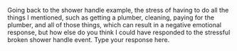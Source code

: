 Going back to the shower handle example, the stress of having to do all the
things I mentioned, such as getting a plumber, cleaning, paying for the
plumber, and all of those things, which can result in a negative emotional
response, but how else do you think I could have responded to the stressful
broken shower handle event. Type your response here.
